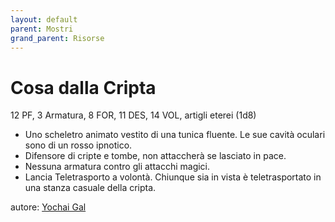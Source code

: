 ```yaml
---
layout: default
parent: Mostri
grand_parent: Risorse
---
```


# Cosa dalla Cripta
12 PF, 3 Armatura, 8 FOR, 11 DES, 14 VOL, artigli eterei (1d8)
- Uno scheletro animato vestito di una tunica fluente. Le sue cavità oculari sono di un rosso ipnotico.
- Difensore di cripte e tombe, non attaccherà se lasciato in pace.
- Nessuna armatura contro gli attacchi magici.
- Lancia Teletrasporto a volontà. Chiunque sia in vista è teletrasportato in una stanza casuale della cripta.

autore: [Yochai Gal](https://newschoolrevolution.com)
